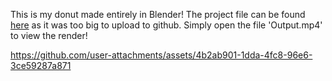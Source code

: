 This is my donut made entirely in Blender! The project file can be found [here](https://small.fileditchstuff.me/s14/ZlxlgvWQmNuOQoBTEJmd.blend) as it was too big to upload to github. Simply open the file 'Output.mp4' to view the render!


https://github.com/user-attachments/assets/4b2ab901-1dda-4fc8-96e6-3ce59287a871

